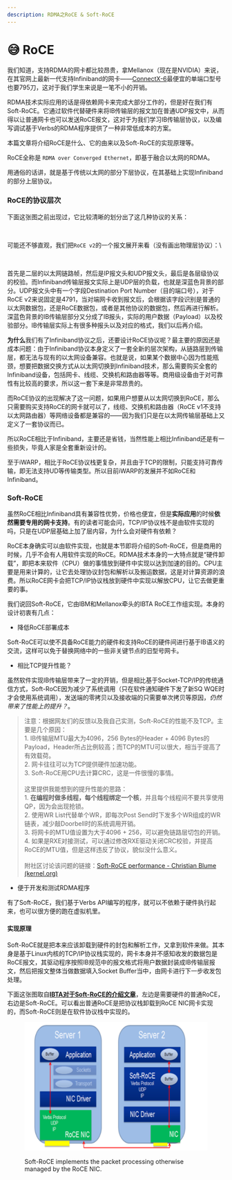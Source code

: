 ```yaml
---
description: RDMA之RoCE & Soft-RoCE
---
```


# 😅 RoCE

我们知道，支持RDMA的网卡都比较昂贵，拿Mellanox（现在是NVIDIA）来说，在其官网上最新一代支持Infiniband的网卡——[ConnectX-6](https://link.zhihu.com/?target=https%3A//store.mellanox.com/categories/infiniband/infiniband-vpi-adapters/connectx-6-vpi.html%23)最便宜的单端口型号也要795刀，这对于我们学生来说是一笔不小的开销。

RDMA技术实际应用的话是得依赖网卡来完成大部分工作的，但是好在我们有Soft-RoCE。它通过软件代替硬件来将IB传输层的报文加在普通UDP报文中，从而得以让普通网卡也可以发送RoCE报文，这对于为我们学习IB传输层协议，以及编写调试基于Verbs的RDMA程序提供了一种非常低成本的方案。

本篇文章将介绍RoCE是什么、它的由来以及Soft-RoCE的实现原理等。

RoCE全称是 `RDMA over Converged Ethernet`，即基于融合以太网的RDMA。

用通俗的话讲，就是基于传统以太网的部分下层协议，在其基础上实现Infiniband的部分上层协议。

### RoCE的协议层次 <a href="#h_361740115_1" id="h_361740115_1"></a>

下面这张图之前出现过，它比较清晰的划分出了这几种协议的关系：

<figure><img src="https://pic2.zhimg.com/v2-106078a152d4926ac8234022bd629c79_b.jpg" alt=""><figcaption></figcaption></figure>

可能还不够直观，我们把`RoCE v2`的一个报文展开来看（没有画出物理层协议）：\


<figure><img src="https://pic1.zhimg.com/v2-17e04efb14c550ad0be456b7b71209b4_b.jpg" alt=""><figcaption></figcaption></figure>

首先是二层的以太网链路帧，然后是IP报文头和UDP报文头，最后是各层级协议的校验。而Infiniband传输层报文实际上是UDP层的负载，也就是深蓝色背景的部分。UDP报文头中有一个字段Destination Port Number（目的端口号），对于RoCE v2来说固定是4791，当对端网卡收到报文后，会根据该字段识别是普通的以太网数据包，还是RoCE数据包，或者是其他协议的数据包，然后再进行解析。深蓝色背景的IB传输层部分又分成了IB报头，实际的用户数据（Payload）以及校验部分。IB传输层实际上有很多种报头以及对应的格式，我们以后再介绍。

**为什么**我们有了Infiniband协议之后，还要设计RoCE协议呢？最主要的原因还是成本问题：由于Infiniband协议本身定义了一套全新的层次架构，从链路层到传输层，都无法与现有的以太网设备兼容。也就是说，如果某个数据中心因为性能瓶颈，想要把数据交换方式从以太网切换到Infiniband技术，那么需要购买全套的Infiniband设备，包括网卡、线缆、交换机和路由器等等。商用级设备由于对可靠性有比较高的要求，所以这一套下来是非常昂贵的。

而RoCE协议的出现解决了这一问题，如果用户想要从以太网切换到RoCE，那么只需要购买支持RoCE的网卡就可以了，线缆、交换机和路由器（RoCE v1不支持以太网路由器）等网络设备都是兼容的——因为我们只是在以太网传输层基础上又定义了一套协议而已。

所以RoCE相比于Infiniband，主要还是省钱，当然性能上相比Infiniband还是有一些损失，毕竟人家是全套重新设计的。

至于iWARP，相比于RoCE协议栈更复杂，并且由于TCP的限制，只能支持可靠传输，即无法支持UD等传输类型。所以目前iWARP的发展并不如RoCE和Infiniband。

### Soft-RoCE <a href="#h_361740115_3" id="h_361740115_3"></a>

虽然RoCE相比Infiniband具有兼容性优势，价格也便宜，但是**实际应用**的时候**依然需要专用的网卡支持**。有的读者可能会问，TCP/IP协议栈不是由软件实现的吗，只是在UDP层基础上加了层内容，为什么会对硬件有依赖？

RoCE本身确实可以由软件实现，也就是本节即将介绍的Soft-RoCE，但是商用的时候，几乎不会有人用软件实现的RoCE。RDMA技术本身的一大特点就是“硬件卸载”，即把本来软件（CPU）做的事情放到硬件中实现以达到加速的目的。CPU主要是用来计算的，让它去处理协议封包和解析以及搬运数据，这是对计算资源的浪费。所以RoCE网卡会把TCP/IP协议栈放到硬件中实现以解放CPU，让它去做更重要的事。

我们说回Soft-RoCE，它由IBM和Mellanox牵头的IBTA RoCE工作组实现。本身的设计初衷有几点：

* 降低RoCE部署成本

Soft-RoCE可以使不具备RoCE能力的硬件和支持RoCE的硬件间进行基于IB语义的交流，这样可以免于替换网络中的一些非关键节点的旧型号网卡。

* 相比TCP提升性能？

虽然软件实现IB传输层带来了一定的开销，但是相比基于Socket-TCP/IP的传统通信方式，Soft-RoCE因为减少了系统调用（只在软件通知硬件下发了新SQ WQE时才会使用系统调用），发送端的零拷贝以及接收端的只需要单次拷贝等原因，_仍然带来了性能上的提升？_。

> 注意：根据网友们的反馈以及我自己实测，Soft-RoCE的性能不及TCP。主要是几个原因：\
> 1\. IB传输层MTU最大为4096，256 Bytes的Header + 4096 Bytes的Payload，Header所占比例较高；而TCP的MTU可以很大，相当于提高了有效载荷。\
> 2\. 网卡往往可以为TCP提供硬件加速功能。\
> 3\. Soft-RoCE用CPU去计算CRC，这是一件很慢的事情。\
> \
> 这里提供我能想到的提升性能的思路：\
> 1\. **在编程时做多线程，每个线程绑定一个核**，并且每个线程间不要共享使用QP，因为会出现抢锁。\
> 2\. 使用WR List代替单个WR，即每次Post Send时下发多个WR组成的WR链表，减少敲Doorbell时的系统调用开销。\
> 3\. 将网卡的MTU值设置为大于4096 + 256，可以避免链路层切包的开销。\
> 4\. 如果是RXE对接测试，可以通过修改RXE驱动关闭CRC校验，并提高RoCE的MTU值，但是这样违反了协议，貌似没什么意义。\
> \
> 附社区讨论该问题的链接：[Soft-RoCE performance - Christian Blume (kernel.org)](https://link.zhihu.com/?target=https%3A//lore.kernel.org/linux-rdma/CAGP7Hd6PAYcX\_gMMh8jbpezeSSWQxqDrYwxEq1N-zjgT7563%2Bg%40mail.gmail.com/)

* 便于开发和测试RDMA程序

有了Soft-RoCE，我们基于Verbs API编写的程序，就可以不依赖于硬件执行起来，也可以很方便的跑在虚拟机里。

#### 实现原理 <a href="#h_361740115_4" id="h_361740115_4"></a>

Soft-RoCE就是把本来应该卸载到硬件的封包和解析工作，又拿到软件来做。其本身是基于Linux内核的TCP/IP协议栈实现的，网卡本身并不感知收发的数据包是RoCE报文，其驱动程序按照IB规范中的报文格式将用户数据封装成IB传输层报文，然后把报文整体当做数据填入Socket Buffer当中，由网卡进行下一步收发包处理。

下面这张图取自[**IBTA对于Soft-RoCE的介绍文章**](https://www.roceinitiative.org/wp-content/uploads/2016/11/SoftRoCE\_Paper\_FINAL.pdf)，左边是需要硬件的普通RoCE，右边是Soft-RoCE。可以看出普通RoCE是把协议栈卸载到RoCE NIC网卡实现的，而Soft-RoCE则是在软件协议栈中实现的。

<figure><img src="../../.gitbook/assets/image (24).png" alt=""><figcaption><p>Soft-RoCE implements the packet processing otherwise managed by the RoCE NIC.</p></figcaption></figure>

